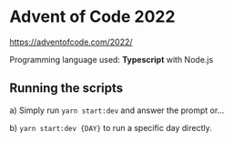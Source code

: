 # Advent of Code 2022

https://adventofcode.com/2022/

Programming language used: **Typescript** with Node.js

## Running the scripts

a) Simply run `yarn start:dev` and answer the prompt or…

b) `yarn start:dev {DAY}` to run a specific day directly.
